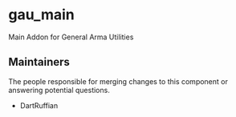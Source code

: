 gau_main
===================

Main Addon for General Arma Utilities

## Maintainers

The people responsible for merging changes to this component or answering potential questions.

- DartRuffian